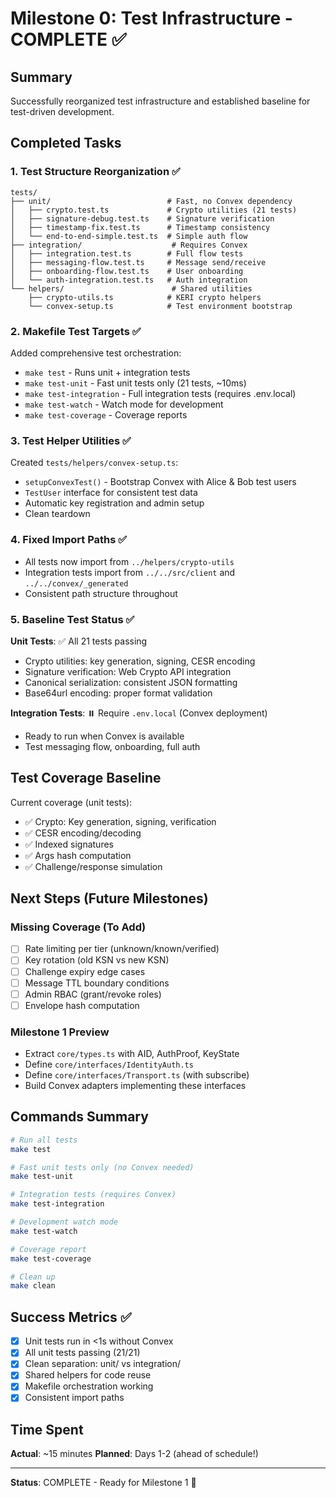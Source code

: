 # Milestone 0: Test Infrastructure - COMPLETE ✅

## Summary

Successfully reorganized test infrastructure and established baseline for test-driven development.

## Completed Tasks

### 1. Test Structure Reorganization ✅
```
tests/
├── unit/                          # Fast, no Convex dependency
│   ├── crypto.test.ts             # Crypto utilities (21 tests)
│   ├── signature-debug.test.ts    # Signature verification
│   ├── timestamp-fix.test.ts      # Timestamp consistency
│   └── end-to-end-simple.test.ts  # Simple auth flow
├── integration/                    # Requires Convex
│   ├── integration.test.ts        # Full flow tests
│   ├── messaging-flow.test.ts     # Message send/receive
│   ├── onboarding-flow.test.ts    # User onboarding
│   └── auth-integration.test.ts   # Auth integration
└── helpers/                        # Shared utilities
    ├── crypto-utils.ts            # KERI crypto helpers
    └── convex-setup.ts            # Test environment bootstrap
```

### 2. Makefile Test Targets ✅
Added comprehensive test orchestration:
- `make test` - Runs unit + integration tests
- `make test-unit` - Fast unit tests only (21 tests, ~10ms)
- `make test-integration` - Full integration tests (requires .env.local)
- `make test-watch` - Watch mode for development
- `make test-coverage` - Coverage reports

### 3. Test Helper Utilities ✅
Created `tests/helpers/convex-setup.ts`:
- `setupConvexTest()` - Bootstrap Convex with Alice & Bob test users
- `TestUser` interface for consistent test data
- Automatic key registration and admin setup
- Clean teardown

### 4. Fixed Import Paths ✅
- All tests now import from `../helpers/crypto-utils`
- Integration tests import from `../../src/client` and `../../convex/_generated`
- Consistent path structure throughout

### 5. Baseline Test Status ✅
**Unit Tests**: ✅ All 21 tests passing
- Crypto utilities: key generation, signing, CESR encoding
- Signature verification: Web Crypto API integration
- Canonical serialization: consistent JSON formatting
- Base64url encoding: proper format validation

**Integration Tests**: ⏸️ Require `.env.local` (Convex deployment)
- Ready to run when Convex is available
- Test messaging flow, onboarding, full auth

## Test Coverage Baseline

Current coverage (unit tests):
- ✅ Crypto: Key generation, signing, verification
- ✅ CESR encoding/decoding
- ✅ Indexed signatures
- ✅ Args hash computation
- ✅ Challenge/response simulation

## Next Steps (Future Milestones)

### Missing Coverage (To Add)
- [ ] Rate limiting per tier (unknown/known/verified)
- [ ] Key rotation (old KSN vs new KSN)
- [ ] Challenge expiry edge cases
- [ ] Message TTL boundary conditions
- [ ] Admin RBAC (grant/revoke roles)
- [ ] Envelope hash computation

### Milestone 1 Preview
- Extract `core/types.ts` with AID, AuthProof, KeyState
- Define `core/interfaces/IdentityAuth.ts`
- Define `core/interfaces/Transport.ts` (with subscribe)
- Build Convex adapters implementing these interfaces

## Commands Summary

```bash
# Run all tests
make test

# Fast unit tests only (no Convex needed)
make test-unit

# Integration tests (requires Convex)
make test-integration

# Development watch mode
make test-watch

# Coverage report
make test-coverage

# Clean up
make clean
```

## Success Metrics ✅

- [x] Unit tests run in <1s without Convex
- [x] All unit tests passing (21/21)
- [x] Clean separation: unit/ vs integration/
- [x] Shared helpers for code reuse
- [x] Makefile orchestration working
- [x] Consistent import paths

## Time Spent

**Actual**: ~15 minutes
**Planned**: Days 1-2 (ahead of schedule!)

---

**Status**: COMPLETE - Ready for Milestone 1 🚀
